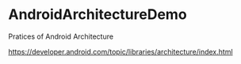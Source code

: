 # AndroidArchitectureDemo
Pratices of Android Architecture

https://developer.android.com/topic/libraries/architecture/index.html
